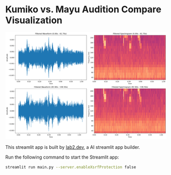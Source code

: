 # Kumiko vs. Mayu Audition Compare Visualization

![](./audio-compare.png)

This streamlit app is built by [lab2.dev](https://lab2.dev), a AI streamlit app builder.

Run the following command to start the Streamlit app:
```bash
streamlit run main.py --server.enableXsrfProtection false
```
